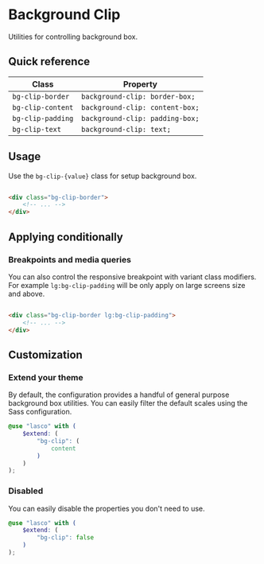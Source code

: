 # Background Clip

Utilities for controlling background box.

## Quick reference

| Class             | Property                        |
|-------------------|---------------------------------|
| `bg-clip-border`  | `background-clip: border-box;`  |
| `bg-clip-content` | `background-clip: content-box;` |
| `bg-clip-padding` | `background-clip: padding-box;` |    
| `bg-clip-text`    | `background-clip: text;`        |

## Usage

Use the `bg-clip-{value}` class for setup background box.

```html

<div class="bg-clip-border">
    <!-- ... -->
</div>
```

## Applying conditionally

### Breakpoints and media queries

You can also control the responsive breakpoint with variant class modifiers. For example `lg:bg-clip-padding` will be
only apply on large screens size and above.

```html

<div class="bg-clip-border lg:bg-clip-padding">
    <!-- ... -->
</div>
```

## Customization

### Extend your theme

By default, the configuration provides a handful of general purpose background box utilities. You can easily filter the
default scales using the Sass configuration.

```scss
@use "lasco" with (
    $extend: (
        "bg-clip": (
            content
        )
    )
);
```

### Disabled

You can easily disable the properties you don't need to use.

```scss
@use "lasco" with (
    $extend: (
        "bg-clip": false
    )
);
```
